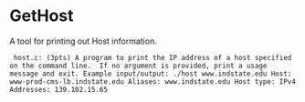# GetHost
A tool for printing out Host information. 


` host.c: (3pts)
    A program to print the IP address of a host specified on the command
    line.  If no argument is provided, print a usage message and exit.
  Example input/output:
   ./host www.indstate.edu
  Host: www-prod-cms-lb.indstate.edu
  Aliases:
    www.indstate.edu
  Host type: IPv4
  Addresses:
    139.102.15.65`
 
